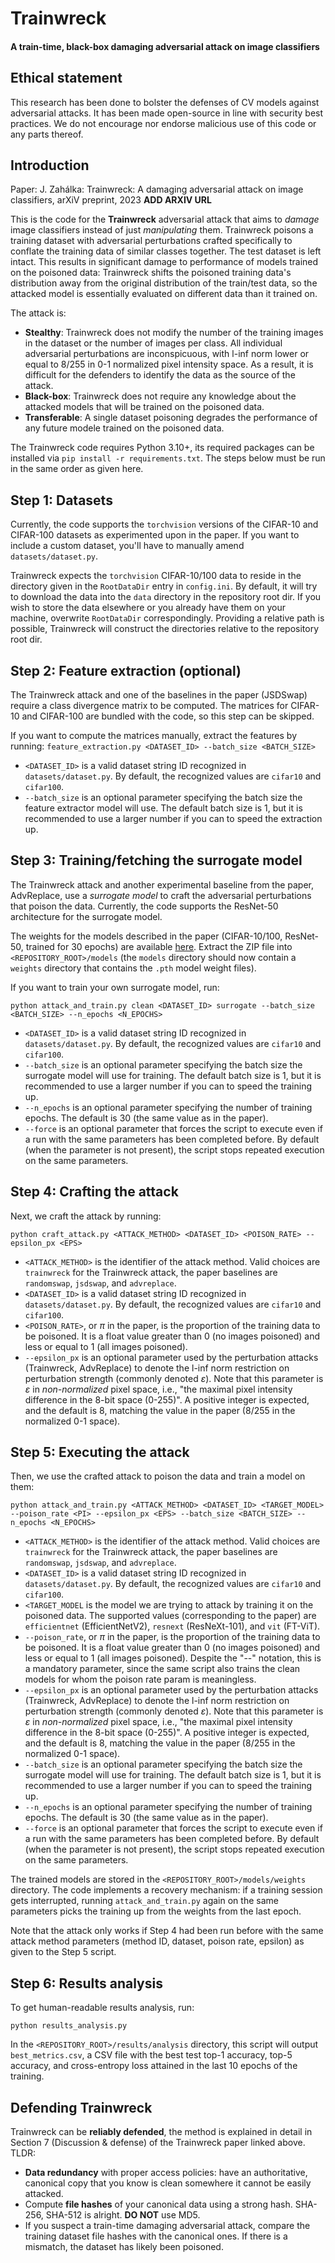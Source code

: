 # Trainwreck
#### A train-time, black-box damaging adversarial attack on image classifiers

## Ethical statement
This research has been done to bolster the defenses of CV models against adversarial attacks. It has been made open-source in line with security best practices. We do not encourage nor endorse malicious use of this code or any parts thereof.

## Introduction

Paper: J. Zahálka: Trainwreck: A damaging adversarial attack on image classifiers, arXiV preprint, 2023 __ADD ARXIV URL__

This is the code for the __Trainwreck__ adversarial attack that aims to *damage* image classifiers instead of just *manipulating* them. Trainwreck poisons a training dataset with adversarial perturbations crafted specifically to conflate the training data of similar classes together. The test dataset is left intact. This results in significant damage to performance of models trained on the poisoned data: Trainwreck shifts the poisoned training data's distribution away from the original distribution of the train/test data, so the attacked model is essentially evaluated on different data than it trained on.

The attack is:

* __Stealthy__: Trainwreck does not modify the number of the training images in the dataset or the number of images per class. All individual adversarial perturbations are inconspicuous, with l-inf norm lower or equal to 8/255 in 0-1 normalized pixel intensity space. As a result, it is difficult for the defenders to identify the data as the source of the attack.
* __Black-box__: Trainwreck does not require any knowledge about the attacked models that will be trained on the poisoned data.
* __Transferable__: A single dataset poisoning degrades the performance of any future modele trained on the poisoned data.

The Trainwreck code requires Python 3.10+, its required packages can be installed via ```pip install -r requirements.txt```. The steps below must be run in the same order as given here.

## Step 1: Datasets
Currently, the code supports the ```torchvision``` versions of the CIFAR-10 and CIFAR-100 datasets as experimented upon in the paper. If you want to include a custom dataset, you'll have to manually amend ```datasets/dataset.py```.

Trainwreck expects the ```torchvision``` CIFAR-10/100 data to reside in the directory given in the ```RootDataDir``` entry in ```config.ini```. By default, it will try to download the data into the ```data``` directory in the repository root dir. If you wish to store the data elsewhere or you already have them on your machine, overwrite ```RootDataDir``` correspondingly. Providing a relative path is possible, Trainwreck will construct the directories relative to the repository root dir.

## Step 2: Feature extraction (optional)
The Trainwreck attack and one of the baselines in the paper (JSDSwap) require a class divergence matrix to be computed. The matrices for CIFAR-10 and CIFAR-100 are bundled with the code, so this step can be skipped. 

If you want to compute the matrices manually, extract the features by running:
```feature_extraction.py <DATASET_ID> --batch_size <BATCH_SIZE>```

* ```<DATASET_ID>``` is a valid dataset string ID recognized in ```datasets/dataset.py```. By default, the recognized values are ```cifar10``` and ```cifar100```.
* ``--batch_size`` is an optional parameter specifying the batch size the feature extractor model will use. The default batch size is 1, but it is recommended to use a larger number if you can to speed the extraction up.

## Step 3: Training/fetching the surrogate model
The Trainwreck attack and another experimental baseline from the paper, AdvReplace, use a *surrogate model* to craft the adversarial perturbations that poison the data. Currently, the code supports the ResNet-50 architecture for the surrogate model.

The weights for the models described in the paper (CIFAR-10/100, ResNet-50, trained for 30 epochs) are available [here](https://data.ciirc.cvut.cz/public/groups/ml/zahalka/trainwreck-surrogate_resnet50.zip). Extract the ZIP file into ```<REPOSITORY_ROOT>/models``` (the ```models``` directory should now contain a ```weights``` directory that contains the ```.pth``` model weight files).

If you want to train your own surrogate model, run:

```python attack_and_train.py clean <DATASET_ID> surrogate --batch_size <BATCH_SIZE> --n_epochs <N_EPOCHS>```

* ```<DATASET_ID>``` is a valid dataset string ID recognized in ```datasets/dataset.py```. By default, the recognized values are ```cifar10``` and ```cifar100```.
* ``--batch_size`` is an optional parameter specifying the batch size the surrogate model will use for training. The default batch size is 1, but it is recommended to use a larger number if you can to speed the training up.
* ``--n_epochs`` is an optional parameter specifying the number of training epochs. The default is 30 (the same value as in the paper).
* ```--force``` is an optional parameter that forces the script to execute even if a run with the same parameters has been completed before. By default (when the parameter is not present), the script stops repeated execution on the same parameters.


## Step 4: Crafting the attack
Next, we craft the attack by running:

```python craft_attack.py <ATTACK_METHOD> <DATASET_ID> <POISON_RATE> --epsilon_px <EPS>```

* ```<ATTACK_METHOD>``` is the identifier of the attack method. Valid choices are ```trainwreck``` for the Trainwreck attack, the paper baselines are ```randomswap```, ```jsdswap```, and ```advreplace```.
* ```<DATASET_ID>``` is a valid dataset string ID recognized in ```datasets/dataset.py```. By default, the recognized values are ```cifar10``` and ```cifar100```.
* ```<POISON_RATE>```, or *π* in the paper, is the proportion of the training data to be poisoned. It is a float value greater than 0 (no images poisoned) and less or equal to 1 (all images poisoned).
* ```--epsilon_px``` is an optional parameter used by the perturbation attacks (Trainwreck, AdvReplace) to denote the l-inf norm restriction on perturbation strength (commonly denoted *ε*). Note that this parameter is *ε* in *non-normalized* pixel space, i.e., "the maximal pixel intensity difference in the 8-bit space (0-255)". A positive integer is expected, and the default is 8, matching the value in the paper (8/255 in the normalized 0-1 space).

## Step 5: Executing the attack
Then, we use the crafted attack to poison the data and train a model on them:

```python attack_and_train.py <ATTACK_METHOD> <DATASET_ID> <TARGET_MODEL> --poison_rate <PI> --epsilon_px <EPS> --batch_size <BATCH_SIZE> --n_epochs <N_EPOCHS>```

* ```<ATTACK_METHOD>``` is the identifier of the attack method. Valid choices are ```trainwreck``` for the Trainwreck attack, the paper baselines are ```randomswap```, ```jsdswap```, and ```advreplace```.
* ```<DATASET_ID>``` is a valid dataset string ID recognized in ```datasets/dataset.py```. By default, the recognized values are ```cifar10``` and ```cifar100```.
* ```<TARGET_MODEL``` is the model we are trying to attack by training it on the poisoned data. The supported values (corresponding to the paper) are ```efficientnet``` (EfficientNetV2), ```resnext``` (ResNeXt-101), and ```vit``` (FT-ViT).
* ```--poison_rate```, or *π* in the paper, is the proportion of the training data to be poisoned. It is a float value greater than 0 (no images poisoned) and less or equal to 1 (all images poisoned). Despite the "--" notation, this is a mandatory parameter, since the same script also trains the clean models for whom the poison rate param is meaningless.
* ```--epsilon_px``` is an optional parameter used by the perturbation attacks (Trainwreck, AdvReplace) to denote the l-inf norm restriction on perturbation strength (commonly denoted *ε*). Note that this parameter is *ε* in *non-normalized* pixel space, i.e., "the maximal pixel intensity difference in the 8-bit space (0-255)". A positive integer is expected, and the default is 8, matching the value in the paper (8/255 in the normalized 0-1 space).
* ``--batch_size`` is an optional parameter specifying the batch size the surrogate model will use for training. The default batch size is 1, but it is recommended to use a larger number if you can to speed the training up.
* ``--n_epochs`` is an optional parameter specifying the number of training epochs. The default is 30 (the same value as in the paper).
* ```--force``` is an optional parameter that forces the script to execute even if a run with the same parameters has been completed before. By default (when the parameter is not present), the script stops repeated execution on the same parameters.

The trained models are stored in the ```<REPOSITORY_ROOT>/models/weights``` directory. The code implements a recovery mechanism: if a training session gets interrupted, running ```attack_and_train.py``` again on the same parameters picks the training up from the weights from the last epoch.

Note that the attack only works if Step 4 had been run before with the same attack method parameters (method ID, dataset, poison rate, epsilon) as given to the Step 5 script.

## Step 6: Results analysis
To get human-readable results analysis, run:

```python results_analysis.py```

In the ```<REPOSITORY_ROOT>/results/analysis``` directory, this script will output ```best_metrics.csv```, a CSV file with the best test top-1 accuracy, top-5 accuracy, and cross-entropy loss attained in the last 10 epochs of the training.

## Defending Trainwreck
Trainwreck can be __reliably defended__, the method is explained in detail in Section 7 (Discussion & defense) of the Trainwreck paper linked above. TLDR:

* __Data redundancy__ with proper access policies: have an authoritative, canonical copy that you know is clean somewhere it cannot be easily attacked.
* Compute __file hashes__ of your canonical data using a strong hash. SHA-256, SHA-512 is alright. __DO NOT__ use MD5.
* If you suspect a train-time damaging adversarial attack, compare the training dataset file hashes with the canonical ones. If there is a mismatch, the dataset has likely been poisoned.
